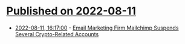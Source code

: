 # [Published on 2022-08-11](index.md)

* [2022-08-11, 16:17:00](https://tech.slashdot.org/story/22/08/11/1617251/email-marketing-firm-mailchimp-suspends-several-crypto-related-accounts?utm_source=rss1.0mainlinkanon&utm_medium=feed) - [Email Marketing Firm Mailchimp Suspends Several Crypto-Related Accounts](https://tech.slashdot.org/story/22/08/11/1617251/email-marketing-firm-mailchimp-suspends-several-crypto-related-accounts?utm_source=rss1.0mainlinkanon&utm_medium=feed)
